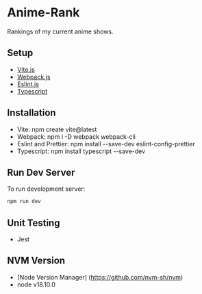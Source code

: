 # Anime-Rank
Rankings of my current anime shows. 

## Setup

- [Vite.js](https://vitejs.dev/guide/)
- [Webpack.js](https://webpack.js.org/concepts/)
- [Eslint.js](https://eslint.org/docs/latest/)
- [Typescript](https://nextjs.org/docs)

## Installation 

- Vite: npm create vite@latest
- Webpack: npm i -D webpack webpack-cli
- Eslint and Prettier: npm install --save-dev eslint-config-prettier
- Typescript: npm install typescript --save-dev

## Run Dev Server

To run development server: 
```bash
npm run dev
```

## Unit Testing 
- Jest

## NVM Version
- [Node Version Manager] (https://github.com/nvm-sh/nvm)
- node v18.10.0
